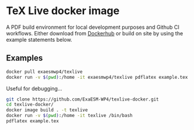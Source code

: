 # TeX Live docker image

A PDF build environment for local development purposes and Github CI workflows. Either download from [Dockerhub](https://hub.docker.com/r/exaesmwp4/texlive) or build on site by using the example statements below.

## Examples

```bash
docker pull exaesmwp4/texlive
docker run -v $(pwd):/home -it exaesmwp4/texlive pdflatex example.tex
```

Useful for debugging...

```bash
git clone https://github.com/ExaESM-WP4/texlive-docker.git
cd texlive-docker/
docker image build . -t texlive
docker run -v $(pwd):/home -it texlive /bin/bash
pdflatex example.tex
```

